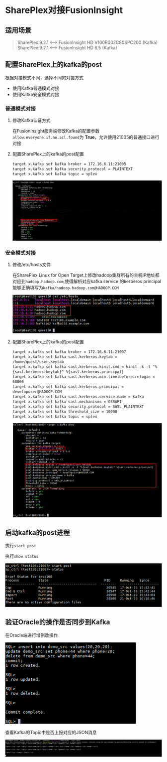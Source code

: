 # SharePlex对接FusionInsight

## 适用场景

> SharePlex 9.2.1 <--> FusionInsight HD V100R002C80SPC200 (Kafka)
> SharePlex 9.2.1 <--> FusionInsight HD 6.5 (Kafka)

## 配置SharePlex上的kafka的post

根据对接模式不同，选择不同的对接方式

- 使用Kafka普通模式对接
- 使用Kafka安全模式对接

### 普通模式对接

1. 修改Kafka认证方式

   在FusionInsight服务端修改Kafka的配置参数`allow.everyone.if.no.acl.found`为 **True**，允许使用21005的普通接口进行对接

2. 配置SharePlex上的kafka的post配置

    ```
    target x.kafka set kafka broker = 172.16.6.11:21005
    target x.kafka set kafka security.protocol = PLAINTEXT
    target x.kafka set kafka topic = splex
    ```

    ![](assets/SharePlex/c534c.png)

### 安全模式对接

1. 修改/etc/hosts文件

   在SharePlex Linux for Open Target上修改hadoop集群所有的主机IP地址都对应到`hadoop.hadoop.com`,使得解析对应kafka service 的kerberos principal能够正确填写为`kafka/hadoop.hadoop.com@HADOOP.COM`

   ![](assets/SharePlex/d7f97.png)

2. 配置SharePlex上的kafka的post配置

    ```
    target x.kafka set kafka broker = 172.16.6.11:21007
    target x.kafka set kafka sasl.kerberos.keytab = /home/quest/user.keytab
    target x.kafka set kafka sasl.kerberos.kinit.cmd = kinit -k -t "%{sasl.kerberos.keytab}" %{sasl.kerberos.principal}
    target x.kafka set kafka sasl.kerberos.min.time.before.relogin = 60000
    target x.kafka set kafka sasl.kerberos.principal = developuser@HADOOP.COM
    target x.kafka set kafka sasl.kerberos.service.name = kafka
    target x.kafka set kafka sasl.mechanisms = GSSAPI
    target x.kafka set kafka security.protocol = SASL_PLAINTEXT
    target x.kafka set kafka threshold_size = 10000
    target x.kafka set kafka topic = splex
    ```

    ![](assets/SharePlex/ea567.png)

## 启动kafka的post进程

执行`start post`

执行`show status`

![](assets/SharePlex/bd4a5.png)

## 验证Oracle的操作是否同步到Kafka

在Oracle端进行增删改操作

![](assets/SharePlex/c0311.png)

查看Kafka的Topic中是否上报对应的JSON消息

![](assets/SharePlex/9a5cd.png)
